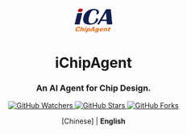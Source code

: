 <div align="center">
<img src="iCA.png" width="15%" height="15%" alt="iChipAgent-logo" />
 <h1>iChipAgent</h1>

<h3> An AI Agent for Chip Design.</h3>

<p align="center">
    <a title="GitHub Watchers" target="_blank" href="https://github.com/OSCC-Project/iChipAgent/watchers">
        <img alt="GitHub Watchers" src="https://img.shields.io/github/watchers/OSCC-Project/iChipAgent.svg?label=Watchers&style=social" />
    </a>
    <a title="GitHub Stars" target="_blank" href="hhttps://github.com/OSCC-Project/iChipAgent/stargazers">
        <img alt="GitHub Stars" src="https://img.shields.io/github/stars/OSCC-Project/iChipAgent.svg?label=Stars&style=social" />
    </a>
    <a title="GitHub Forks" target="_blank" href="https://github.com/OSCC-Project/iChipAgent/network/members">
        <img alt="GitHub Forks" src="https://img.shields.io/github/forks/OSCC-Project/iChipAgent.svg?label=Forks&style=social" />
    </a>
</p>

[Chinese] | **English**

</div>
